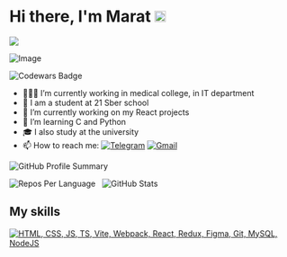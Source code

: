<h1>Hi there, I'm Marat <img src="https://yt3.googleusercontent.com/j3T9MGX6B1zpOKUmrMdoaYGWiPJbe244P_ozdmP-IO5tpnfJUxCA-U8g5nvBTysxYKGHvXQXBg=s900-c-k-c0x00ffffff-no-rj" height="20"></h1>

<img src="https://readme-typing-svg.herokuapp.com?color=%23009D57&lines=21+school+student">

![Image](https://steamuserimages-a.akamaihd.net/ugc/954101135156565426/21D9841F8E03ED30D91A7720388E1E8D3A464FC0/?imw=5000&imh=5000&ima=fit&impolicy=Letterbox&imcolor=%23000000&letterbox=false)

![Codewars Badge](https://www.codewars.com/users/Marat69/badges/large)

 - 👨🏻‍💻 I’m currently working in medical college, in IT department  
 - 🌱 I am a student at 21 Sber school  
 - 🔭 I’m currently working on my React projects  
 - 🐍 I’m learning C and Python  
 - 🎓 I also study at the university  
 - 📫 How to reach me: 
[![Telegram](https://img.shields.io/badge/Telegram-2CA5E0?style=for-the-badge&logo=telegram&logoColor=white)](https://t.me/marat_pliev)
[![Gmail](https://img.shields.io/badge/Gmail-D14836?style=for-the-badge&logo=gmail&logoColor=white)](mailto:plievmar@gmail.com)

![GitHub Profile Summary](http://github-profile-summary-cards.vercel.app/api/cards/profile-details?username=Ramramramzes&theme=github_dark)

![Repos Per Language](http://github-profile-summary-cards.vercel.app/api/cards/repos-per-language?username=Ramramramzes&theme=github_dark) &nbsp; ![GitHub Stats](http://github-profile-summary-cards.vercel.app/api/cards/stats?username=Ramramramzes&theme=github_dark)

## My skills
[![HTML, CSS, JS, TS, Vite, Webpack, React, Redux, Figma, Git, MySQL, NodeJS](https://skillicons.dev/icons?i=html,css,js,ts,vite,webpack,react,redux,figma,git,mysql,nodejs)](https://skillicons.dev)  
